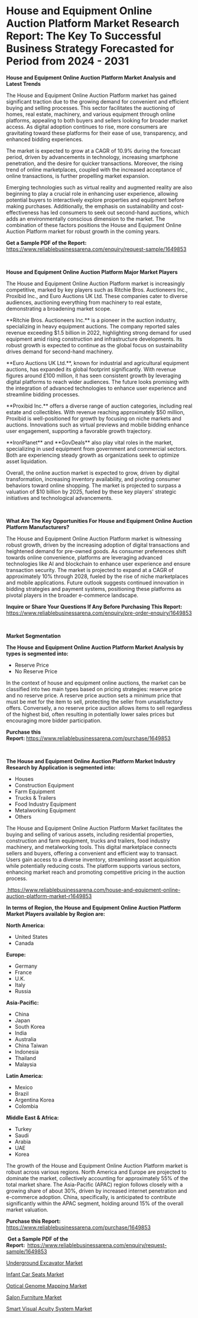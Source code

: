 <p><h1>House and Equipment Online Auction Platform Market Research Report: The Key To Successful Business Strategy Forecasted for Period from 2024 - 2031</h1></p><p><strong>House and Equipment Online Auction Platform Market Analysis and Latest Trends</strong></p>
<p><p>The House and Equipment Online Auction Platform market has gained significant traction due to the growing demand for convenient and efficient buying and selling processes. This sector facilitates the auctioning of homes, real estate, machinery, and various equipment through online platforms, appealing to both buyers and sellers looking for broader market access. As digital adoption continues to rise, more consumers are gravitating toward these platforms for their ease of use, transparency, and enhanced bidding experiences.</p><p>The market is expected to grow at a CAGR of 10.9% during the forecast period, driven by advancements in technology, increasing smartphone penetration, and the desire for quicker transactions. Moreover, the rising trend of online marketplaces, coupled with the increased acceptance of online transactions, is further propelling market expansion. </p><p>Emerging technologies such as virtual reality and augmented reality are also beginning to play a crucial role in enhancing user experience, allowing potential buyers to interactively explore properties and equipment before making purchases. Additionally, the emphasis on sustainability and cost-effectiveness has led consumers to seek out second-hand auctions, which adds an environmentally conscious dimension to the market. The combination of these factors positions the House and Equipment Online Auction Platform market for robust growth in the coming years.</p></p>
<p><strong>Get a Sample PDF of the Report:&nbsp;</strong> <a href="https://www.reliablebusinessarena.com/enquiry/request-sample/1649853?utm_campaign=1285&utm_medium=2&utm_source=Github&utm_content=ia&utm_term=25092024&utm_id=house-and-equipment-online-auction-platform">https://www.reliablebusinessarena.com/enquiry/request-sample/1649853</a></p>
<p>&nbsp;</p>
<p><strong>House and Equipment Online Auction Platform Major Market Players</strong></p>
<p><p>The House and Equipment Online Auction Platform market is increasingly competitive, marked by key players such as Ritchie Bros. Auctioneers Inc., Proxibid Inc., and Euro Auctions UK Ltd. These companies cater to diverse audiences, auctioning everything from machinery to real estate, demonstrating a broadening market scope.</p><p>**Ritchie Bros. Auctioneers Inc.** is a pioneer in the auction industry, specializing in heavy equipment auctions. The company reported sales revenue exceeding $1.5 billion in 2022, highlighting strong demand for used equipment amid rising construction and infrastructure developments. Its robust growth is expected to continue as the global focus on sustainability drives demand for second-hand machinery.</p><p>**Euro Auctions UK Ltd.**, known for industrial and agricultural equipment auctions, has expanded its global footprint significantly. With revenue figures around £100 million, it has seen consistent growth by leveraging digital platforms to reach wider audiences. The future looks promising with the integration of advanced technologies to enhance user experience and streamline bidding processes.</p><p>**Proxibid Inc.** offers a diverse range of auction categories, including real estate and collectibles. With revenue reaching approximately $50 million, Proxibid is well-positioned for growth by focusing on niche markets and auctions. Innovations such as virtual previews and mobile bidding enhance user engagement, supporting a favorable growth trajectory.</p><p>**IronPlanet** and **GovDeals** also play vital roles in the market, specializing in used equipment from government and commercial sectors. Both are experiencing steady growth as organizations seek to optimize asset liquidation.</p><p>Overall, the online auction market is expected to grow, driven by digital transformation, increasing inventory availability, and pivoting consumer behaviors toward online shopping. The market is projected to surpass a valuation of $10 billion by 2025, fueled by these key players' strategic initiatives and technological advancements.</p></p>
<p>&nbsp;</p>
<p><strong>What Are The Key Opportunities For House and Equipment Online Auction Platform Manufacturers?</strong></p>
<p><p>The House and Equipment Online Auction Platform market is witnessing robust growth, driven by the increasing adoption of digital transactions and heightened demand for pre-owned goods. As consumer preferences shift towards online convenience, platforms are leveraging advanced technologies like AI and blockchain to enhance user experience and ensure transaction security. The market is projected to expand at a CAGR of approximately 10% through 2028, fueled by the rise of niche marketplaces and mobile applications. Future outlook suggests continued innovation in bidding strategies and payment systems, positioning these platforms as pivotal players in the broader e-commerce landscape.</p></p>
<p><strong>Inquire or Share Your Questions If Any Before Purchasing This Report:</strong> <a href="https://www.reliablebusinessarena.com/enquiry/pre-order-enquiry/1649853?utm_campaign=1285&utm_medium=2&utm_source=Github&utm_content=ia&utm_term=25092024&utm_id=house-and-equipment-online-auction-platform">https://www.reliablebusinessarena.com/enquiry/pre-order-enquiry/1649853</a></p>
<p>&nbsp;</p>
<p><strong>Market Segmentation</strong></p>
<p><strong>The House and Equipment Online Auction Platform Market Analysis by types is segmented into:</strong></p>
<p><ul><li>Reserve Price</li><li>No Reserve Price</li></ul></p>
<p><p>In the context of house and equipment online auctions, the market can be classified into two main types based on pricing strategies: reserve price and no reserve price. A reserve price auction sets a minimum price that must be met for the item to sell, protecting the seller from unsatisfactory offers. Conversely, a no reserve price auction allows items to sell regardless of the highest bid, often resulting in potentially lower sales prices but encouraging more bidder participation.</p></p>
<p><strong>Purchase this Report:&nbsp;</strong><a href="https://www.reliablebusinessarena.com/purchase/1649853?utm_campaign=1285&utm_medium=2&utm_source=Github&utm_content=ia&utm_term=25092024&utm_id=house-and-equipment-online-auction-platform">https://www.reliablebusinessarena.com/purchase/1649853</a></p>
<p>&nbsp;</p>
<p><strong>The House and Equipment Online Auction Platform Market Industry Research by Application is segmented into:</strong></p>
<p><ul><li>Houses</li><li>Construction Equipment</li><li>Farm Equipment</li><li>Trucks & Trailers</li><li>Food Industry Equipment</li><li>Metalworking Equipment</li><li>Others</li></ul></p>
<p><p>The House and Equipment Online Auction Platform Market facilitates the buying and selling of various assets, including residential properties, construction and farm equipment, trucks and trailers, food industry machinery, and metalworking tools. This digital marketplace connects sellers and buyers, offering a convenient and efficient way to transact. Users gain access to a diverse inventory, streamlining asset acquisition while potentially reducing costs. The platform supports various sectors, enhancing market reach and promoting competitive pricing in the auction process.</p></p>
<p><a href="https://www.reliablebusinessarena.com/house-and-equipment-online-auction-platform-market-r1649853?utm_campaign=1285&utm_medium=2&utm_source=Github&utm_content=ia&utm_term=25092024&utm_id=house-and-equipment-online-auction-platform">&nbsp;https://www.reliablebusinessarena.com/house-and-equipment-online-auction-platform-market-r1649853</a></p>
<p><strong>In terms of Region, the House and Equipment Online Auction Platform Market Players available by Region are:</strong></p>
<p>
    <p> <strong> North America: </strong>
        <ul>
            <li>United States</li>
            <li>Canada</li>
        </ul>
        </p> 
    <p> <strong> Europe: </strong>
        <ul>
            <li>Germany</li>
            <li>France</li>
            <li>U.K.</li>
            <li>Italy</li>
            <li>Russia</li>
        </ul>
        </p> 
    <p> <strong> Asia-Pacific: </strong>
        <ul>
            <li>China</li>
            <li>Japan</li>
            <li>South Korea</li>
            <li>India</li>
            <li>Australia</li>
            <li>China Taiwan</li>
            <li>Indonesia</li>
            <li>Thailand</li>
            <li>Malaysia</li>
        </ul>
        </p> 
    <p> <strong> Latin America: </strong>
        <ul>
            <li>Mexico</li>
            <li>Brazil</li>
            <li>Argentina Korea</li>
            <li>Colombia</li>
        </ul>
        </p> 
    <p> <strong> Middle East & Africa: </strong>
        <ul>
            <li>Turkey</li>
            <li>Saudi</li>
            <li>Arabia</li>
            <li>UAE</li>
            <li>Korea</li>
        </ul>
    </p>
    </p>
<p><p>The growth of the House and Equipment Online Auction Platform market is robust across various regions. North America and Europe are projected to dominate the market, collectively accounting for approximately 55% of the total market share. The Asia-Pacific (APAC) region follows closely with a growing share of about 30%, driven by increased internet penetration and e-commerce adoption. China, specifically, is anticipated to contribute significantly within the APAC segment, holding around 15% of the overall market valuation.</p></p>
<p><strong>Purchase this Report: </strong><a href="https://www.reliablebusinessarena.com/purchase/1649853?utm_campaign=1285&utm_medium=2&utm_source=Github&utm_content=ia&utm_term=25092024&utm_id=house-and-equipment-online-auction-platform">https://www.reliablebusinessarena.com/purchase/1649853</a></p>
<p>&nbsp;<strong>Get a Sample PDF of the Report:&nbsp;&nbsp;</strong><a href="https://www.reliablebusinessarena.com/enquiry/request-sample/1649853?utm_campaign=1285&utm_medium=2&utm_source=Github&utm_content=ia&utm_term=25092024&utm_id=house-and-equipment-online-auction-platform">https://www.reliablebusinessarena.com/enquiry/request-sample/1649853</a></p>
<p><strong></strong></p>
<p><p><a href="https://www.linkedin.com/pulse/insights-underground-excavator-market-share-competitive-eze0e?trackingId=J46wiFH0ST6KxG3ZYlDkLg%3D%3D&utm_campaign=1285&utm_medium=2&utm_source=Github&utm_content=ia&utm_term=25092024&utm_id=house-and-equipment-online-auction-platform">Underground Excavator Market</a></p><p><a href="https://issuu.com/reportprime-2/docs/infant-car-seats-market-size-2030.p_4327a114b73985?utm_campaign=1285&utm_medium=2&utm_source=Github&utm_content=ia&utm_term=25092024&utm_id=house-and-equipment-online-auction-platform">Infant Car Seats Market</a></p><p><a href="https://www.linkedin.com/pulse/optical-genome-mapping-market-size-share-analysis-growth-trends-l67de?trackingId=RTOYyQvgQuCHmDoFrvlEFw%3D%3D&utm_campaign=1285&utm_medium=2&utm_source=Github&utm_content=ia&utm_term=25092024&utm_id=house-and-equipment-online-auction-platform">Optical Genome Mapping Market</a></p><p><a href="https://issuu.com/reportprime-2/docs/salon-furniture-market-size-2030.pp_7791b95b3a81b1?utm_campaign=1285&utm_medium=2&utm_source=Github&utm_content=ia&utm_term=25092024&utm_id=house-and-equipment-online-auction-platform">Salon Furniture Market</a></p><p><a href="https://github.com/joannesouthgate/Market-Research-Report-List-5/blob/main/smart-visual-acuity-system-market.md?utm_campaign=1285&utm_medium=2&utm_source=Github&utm_content=ia&utm_term=25092024&utm_id=house-and-equipment-online-auction-platform">Smart Visual Acuity System Market</a></p></p>